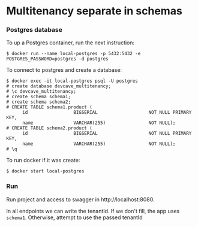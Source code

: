 # Multitenancy separate in schemas

### Postgres database

To up a Postgres container, run the next instruction:
```
$ docker run --name local-postgres -p 5432:5432 -e POSTGRES_PASSWORD=postgres -d postgres
``` 

To connect to postgres and create a database:

```
$ docker exec -it local-postgres psql -U postgres
# create database devcave_multitenancy;
# \c devcave_multitenancy;
# create schema schema1;
# create schema schema2;
# CREATE TABLE schema1.product (
      id                 BIGSERIAL                   NOT NULL PRIMARY KEY,
      name               VARCHAR(255)                NOT NULL);
# CREATE TABLE schema2.product (
      id                 BIGSERIAL                   NOT NULL PRIMARY KEY,
      name               VARCHAR(255)                NOT NULL);
# \q      
```

To run docker if it was create:

```
$ docker start local-postgres
```

### Run

Run project and access to swagger in http://localhost:8080. 

In all endpoints we can write the tenantId. If we don't fill, the app uses `schema1`. Otherwise, attempt to use the passed tenantId




